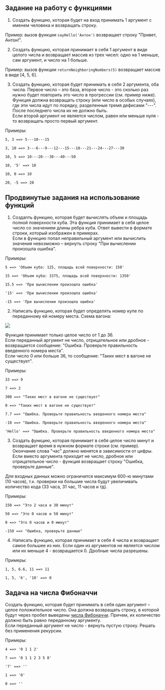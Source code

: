 ## Задание на работу с функциями

1. Создать функцию, которая будет на вход принимать 1 аргумент с именем человека и возвращать строку.

Пример: вызов функции `sayHello('Антон')` возвращает строку "Привет, Антон!".

2. Создать функцию, которая принимает в себя 1 аргумент в виде целого числа и возвращает массив из трех чисел: одно на 1 меньше, сам аргумент, и число на 1 больше.

Пример: вызов функции `returnNeighboringNumbers(5)` возвращает массив в виде [4, 5, 6].

3. Создать функцию, которая будет принимать в себя 2 аргумента, оба числа. Первое число – это база, второе число - это сколько раз нужно будет повторить это число в прогрессии (см. пример ниже). Функция должна возвращать строку (или число в особых случаях), где эти числа идут по порядку, разделенные тремя дефисами "---". После последнего числа их не должно быть.  
Если второй аргумент не является числом, равен или меньше нуля - то возвращать просто первый аргумент.

Примеры:
```
5, 3 ==> 5---10---15

3, 10 ==> 3---6---9---12---15---18---21---24---27---30

10, 5 ==> 10---20---30---40---50

10, '5' ==> 10

10, 0 ==> 10

20, -5 ==> 20
```

## Продвинутые задания на использование функций

1. Создаnть функцию, которая будет вычислять объем и площадь полной поверхности куба. Эта функция принимает в себя целое число со значением длины ребра куба. Ответ вывести в формате строки, который изображен в примерах.  
Если в функцию попал неправильный аргумент или вычислить значения невозможно – вернуть строку "При вычислении произошла ошибка".

Примеры:
```
5 ==> 'Объем куба: 125, площадь всей поверхности: 150'

15 ==> 'Объем куба: 3375, площадь всей поверхности: 1350'

15.5 ==> 'При вычислении произошла ошибка'

'15' ==> 'При вычислении произошла ошибка'

-15 ==> 'При вычислении произошла ошибка'
```

2. Написать функцию, которая будет определять номер купе по переданному ей номеру места. Схема вагона:

![](https://img-b.udemycdn.com/redactor/raw/coding_exercise_instructions/2022-03-17_17-08-55-85ad4832ea1dd89dd76657cd09919112.png)

Функция принимает только целое число от 1 до 36.  
Если переданный аргумент не число, отрицательное или дробное - возвращается сообщение: "Ошибка. Проверьте правильность введенного номера места".  
Если число 0 или больше 36, то сообщение: "Таких мест в вагоне не существует".

Примеры:
```
33 ==> 9

7 ==> 2

300 ==> "Таких мест в вагоне не существует"

0 ==> "Таких мест в вагоне не существует"

7.7 ==> "Ошибка. Проверьте правильность введенного номера места"

-10 ==> "Ошибка. Проверьте правильность введенного номера места"

'Hello' ==> "Ошибка. Проверьте правильность введенного номера места"
```

3. Создать функцию, которая принимает в себя целое число минут и возвращает время в нужном формате строки (см. пример). Окончание слова "час" должно менятся в зависимости от цифры. Если вместо аргумента приходит не число, дробное или отрицательное число - функция возвращает строку "Ошибка, проверьте данные".

Для входных данных можно ограничится максимум 600-ю минутами (10 часов), т.к. проверки на большие числа будут увеличивать количество кода (33 часа, 31 час, 11 часов и тд).

Примеры:
```
150 ==> "Это 2 часа и 30 минут"

50 ==> "Это 0 часов и 50 минут"

0 ==> "Это 0 часов и 0 минут"

-150 ==> "Ошибка, проверьте данные"
```

4. Написать функцию, которая принимает в себя 4 числа и возвращает самое большее из них. Если один из аргументов не является числом или их меньше 4 - возвращается 0. Дробные числа разрешены.

Примеры:
```
1, 5, 6.6, 11 ==> 11

1, 5, '6', '10' ==> 0
```

## Задача на числа Фибоначчи

Создать функцию, которая будет принимать в себя один аргумент – целое положительное число. Она должна возвращать строку, в которой будут через пробел выведены [числа Фибоначчи](https://ru.wikipedia.org/wiki/%D0%A7%D0%B8%D1%81%D0%BB%D0%B0_%D0%A4%D0%B8%D0%B1%D0%BE%D0%BD%D0%B0%D1%87%D1%87%D0%B8). Причем, их количество должно быть равно переданному аргументу.  
Если переданный аргумент не число - вернуть пустую строку. Решать без применения рекурсии.

Примеры:
```
4 ==> '0 1 1 2'

7 ==> '0 1 1 2 3 5 8'

'7' ==> ''

1 ==> '0'

0 ==> ''
```